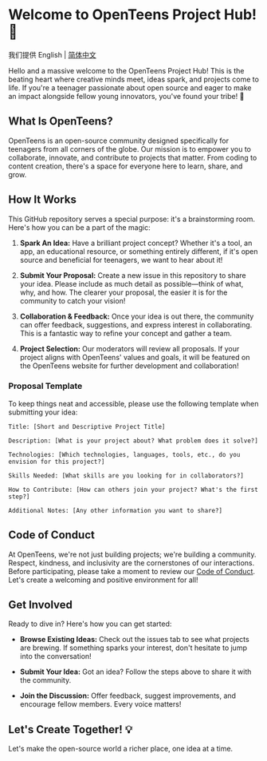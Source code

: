 # Welcome to OpenTeens Project Hub! 🌟

我们提供 English | [简体中文](README_ZH.md)

Hello and a massive welcome to the OpenTeens Project Hub! This is the beating heart where creative minds meet, ideas spark, and projects come to life. If you're a teenager passionate about open source and eager to make an impact alongside fellow young innovators, you've found your tribe! 🚀

## What Is OpenTeens?

OpenTeens is an open-source community designed specifically for teenagers from all corners of the globe. Our mission is to empower you to collaborate, innovate, and contribute to projects that matter. From coding to content creation, there's a space for everyone here to learn, share, and grow.

## How It Works

This GitHub repository serves a special purpose: it's a brainstorming room. Here's how you can be a part of the magic:

1. **Spark An Idea:** Have a brilliant project concept? Whether it's a tool, an app, an educational resource, or something entirely different, if it's open source and beneficial for teenagers, we want to hear about it!

2. **Submit Your Proposal:** Create a new issue in this repository to share your idea. Please include as much detail as possible—think of what, why, and how. The clearer your proposal, the easier it is for the community to catch your vision!

3. **Collaboration & Feedback:** Once your idea is out there, the community can offer feedback, suggestions, and express interest in collaborating. This is a fantastic way to refine your concept and gather a team.

4. **Project Selection:** Our moderators will review all proposals. If your project aligns with OpenTeens' values and goals, it will be featured on the OpenTeens website for further development and collaboration!

### Proposal Template

To keep things neat and accessible, please use the following template when submitting your idea:
```
Title: [Short and Descriptive Project Title]

Description: [What is your project about? What problem does it solve?]

Technologies: [Which technologies, languages, tools, etc., do you envision for this project?]

Skills Needed: [What skills are you looking for in collaborators?]

How to Contribute: [How can others join your project? What's the first step?]

Additional Notes: [Any other information you want to share?]
```

## Code of Conduct

At OpenTeens, we're not just building projects; we're building a community. Respect, kindness, and inclusivity are the cornerstones of our interactions. Before participating, please take a moment to review our [Code of Conduct](https://github.com/OpenTeens/Ideas/blob/main/CODE_OF_CONDUCT.md). Let's create a welcoming and positive environment for all!

## Get Involved

Ready to dive in? Here's how you can get started:

- **Browse Existing Ideas:** Check out the issues tab to see what projects are brewing. If something sparks your interest, don't hesitate to jump into the conversation!

- **Submit Your Idea:** Got an idea? Follow the steps above to share it with the community.

- **Join the Discussion:** Offer feedback, suggest improvements, and encourage fellow members. Every voice matters!


## Let's Create Together! 💡

Let's make the open-source world a richer place, one idea at a time.

